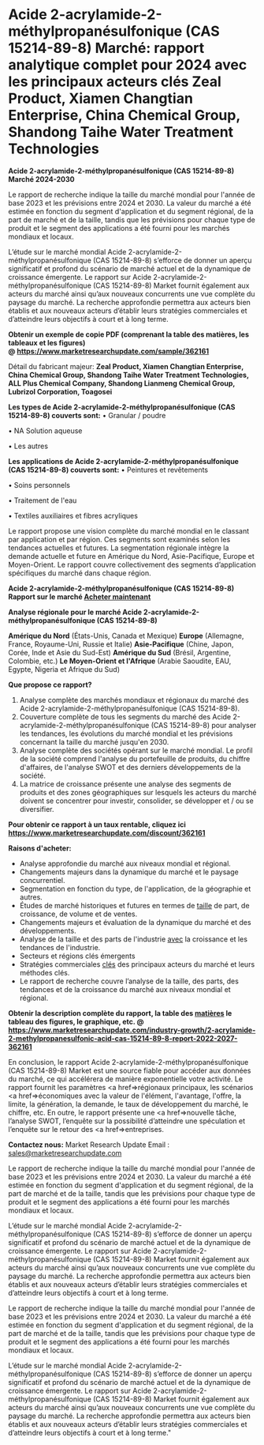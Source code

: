 # Acide 2-acrylamide-2-méthylpropanésulfonique (CAS 15214-89-8) Marché: rapport analytique complet pour 2024 avec les principaux acteurs clés Zeal Product, Xiamen Changtian Enterprise, China Chemical Group, Shandong Taihe Water Treatment Technologies

<strong>Acide 2-acrylamide-2-méthylpropanésulfonique (CAS 15214-89-8) Marché 2024-2030</strong>

Le rapport de recherche indique la taille du marché mondial pour l'année de base 2023 et les prévisions entre 2024 et 2030. La valeur du marché a été estimée en fonction du segment d'application et du segment régional, de la part de marché et de la taille, tandis que les prévisions pour chaque type de produit et le segment des applications a été fourni pour les marchés mondiaux et locaux.

L’étude sur le marché mondial Acide 2-acrylamide-2-méthylpropanésulfonique (CAS 15214-89-8) s’efforce de donner un aperçu significatif et profond du scénario de marché actuel et de la dynamique de croissance émergente. Le rapport sur Acide 2-acrylamide-2-méthylpropanésulfonique (CAS 15214-89-8) Market fournit également aux acteurs du marché ainsi qu’aux nouveaux concurrents une vue complète du paysage du marché. La recherche approfondie permettra aux acteurs bien établis et aux nouveaux acteurs d’établir leurs stratégies commerciales et d’atteindre leurs objectifs à court et à long terme.

<strong><b>Obtenir un exemple de copie PDF (comprenant la table des matières, les tableaux et les figures) @ </b></strong><strong><a href=http://www.marketresearchupdate.com/sample/362161>https://www.marketresearchupdate.com/sample/362161</a></strong></u></a></strong>

Détail du fabricant majeur:
<strong>Zeal Product, Xiamen Changtian Enterprise, China Chemical Group, Shandong Taihe Water Treatment Technologies, ALL Plus Chemical Company, Shandong Lianmeng Chemical Group, Lubrizol Corporation, Toagosei</strong>

<strong>Les types de Acide 2-acrylamide-2-méthylpropanésulfonique (CAS 15214-89-8) couverts sont:</strong>
• Granular / poudre

• NA Solution aqueuse

• Les autres

<strong>Les applications de Acide 2-acrylamide-2-méthylpropanésulfonique (CAS 15214-89-8) couverts sont:</strong>
• Peintures et revêtements

• Soins personnels

• Traitement de l'eau

• Textiles auxiliaires et fibres acryliques

Le rapport propose une vision complète du marché mondial en le classant par application et par région. Ces segments sont examinés selon les tendances actuelles et futures. La segmentation régionale intègre la demande actuelle et future en Amérique du Nord, Asie-Pacifique, Europe et Moyen-Orient. Le rapport couvre collectivement des segments d’application spécifiques du marché dans chaque région.

<strong>Acide 2-acrylamide-2-méthylpropanésulfonique (CAS 15214-89-8) Rapport sur le marché <a href=https://www.marketresearchupdate.com/buynow/362161> Acheter maintenant </a></strong></a></strong>

<strong>Analyse régionale pour le marché Acide 2-acrylamide-2-méthylpropanésulfonique (CAS 15214-89-8)</strong>

<strong>Amérique du Nord</strong> (États-Unis, Canada et Mexique)
<strong>Europe</strong> (Allemagne, France, Royaume-Uni, Russie et Italie)
<strong>Asie-Pacifique</strong> (Chine, Japon, Corée, Inde et Asie du Sud-Est)
<strong>Amérique du Sud</strong> (Brésil, Argentine, Colombie, etc.)
<strong>Le Moyen-Orient et l'Afrique</strong> (Arabie Saoudite, EAU, Egypte, Nigeria et Afrique du Sud)

<strong>Que propose ce rapport?</strong>

1) Analyse complète des marchés mondiaux et régionaux du marché des Acide 2-acrylamide-2-méthylpropanésulfonique (CAS 15214-89-8).
2) Couverture complète de tous les segments du marché des Acide 2-acrylamide-2-méthylpropanésulfonique (CAS 15214-89-8) pour analyser les tendances, les évolutions du marché mondial et les prévisions concernant la taille du marché jusqu'en 2030.
3) Analyse complète des sociétés opérant sur le marché mondial. Le profil de la société comprend l'analyse du portefeuille de produits, du chiffre d'affaires, de l'analyse SWOT et des derniers développements de la société.
4) La matrice de croissance présente une analyse des segments de produits et des zones géographiques sur lesquels les acteurs du marché doivent se concentrer pour investir, consolider, se développer et / ou se diversifier.

<strong>Pour obtenir ce rapport à un taux rentable, cliquez ici</strong>
<strong><a href=https://www.marketresearchupdate.com/discount/362161>https://www.marketresearchupdate.com/discount/362161</a></strong></b></u></strong></a>

<strong>Raisons d'acheter:</strong>
<ul>
  <li>Analyse approfondie du marché aux niveaux mondial et régional.</li>
  <li>Changements majeurs dans la dynamique du marché et le paysage concurrentiel.</li>
  <li>Segmentation en fonction du type, de l'application, de la géographie et autres.</li>
  <li>Études de marché historiques et futures en termes de <a href=>taille</a> de part, de croissance, de volume et de ventes.</li>
  <li>Changements majeurs et évaluation de la dynamique du marché et des développements.</li>
  <li>Analyse de la taille et des parts de l'industrie <a href=>avec</a> la croissance et les tendances de l'industrie.</li>
  <li>Secteurs et régions clés émergents</li>
  <li>Stratégies commerciales <a href=>clés</a> des principaux acteurs du marché et leurs méthodes clés.</li>
  <li>Le rapport de recherche couvre l’analyse de la taille, des parts, des tendances et de la croissance du marché aux niveaux mondial et régional.</li>
</ul>
<strong><b>Obtenir la description complète du rapport, la table des <a href=>matières</a> le tableau des figures, le graphique, etc. @ </b></strong> <strong><a href=https://www.marketresearchupdate.com/industry-growth/2-acrylamide-2-methylpropanesulfonic-acid-cas-15214-89-8-report-2022-2027-362161>https://www.marketresearchupdate.com/industry-growth/2-acrylamide-2-methylpropanesulfonic-acid-cas-15214-89-8-report-2022-2027-362161</a></strong></a></strong>

En conclusion, le rapport Acide 2-acrylamide-2-méthylpropanésulfonique (CAS 15214-89-8) Market est une source fiable pour accéder aux données du marché, ce qui accélérera de manière exponentielle votre activité. Le rapport fournit les paramètres <a href=>régionaux</a> principaux, les scénarios <a href=>économiques</a> avec la valeur de l'élément, l'avantage, l'offre, la limite, la génération, la demande, le taux de développement du marché, le chiffre, etc. En outre, le rapport présente une <a href=>nouvelle</a> tâche, l’analyse SWOT, l’enquête sur la possibilité d’atteindre une spéculation et l’enquête sur le retour des <a href=>entreprises.</a>

<strong>Contactez nous:</strong>
Market Research Update
Email : sales@marketresearchupdate.com

Le rapport de recherche indique la taille du marché mondial pour l'année de base 2023 et les prévisions entre 2024 et 2030. La valeur du marché a été estimée en fonction du segment d'application et du segment régional, de la part de marché et de la taille, tandis que les prévisions pour chaque type de produit et le segment des applications a été fourni pour les marchés mondiaux et locaux.

L’étude sur le marché mondial Acide 2-acrylamide-2-méthylpropanésulfonique (CAS 15214-89-8) s’efforce de donner un aperçu significatif et profond du scénario de marché actuel et de la dynamique de croissance émergente. Le rapport sur Acide 2-acrylamide-2-méthylpropanésulfonique (CAS 15214-89-8) Market fournit également aux acteurs du marché ainsi qu’aux nouveaux concurrents une vue complète du paysage du marché. La recherche approfondie permettra aux acteurs bien établis et aux nouveaux acteurs d’établir leurs stratégies commerciales et d’atteindre leurs objectifs à court et à long terme.

Le rapport de recherche indique la taille du marché mondial pour l'année de base 2023 et les prévisions entre 2024 et 2030. La valeur du marché a été estimée en fonction du segment d'application et du segment régional, de la part de marché et de la taille, tandis que les prévisions pour chaque type de produit et le segment des applications a été fourni pour les marchés mondiaux et locaux.

L’étude sur le marché mondial Acide 2-acrylamide-2-méthylpropanésulfonique (CAS 15214-89-8) s’efforce de donner un aperçu significatif et profond du scénario de marché actuel et de la dynamique de croissance émergente. Le rapport sur Acide 2-acrylamide-2-méthylpropanésulfonique (CAS 15214-89-8) Market fournit également aux acteurs du marché ainsi qu’aux nouveaux concurrents une vue complète du paysage du marché. La recherche approfondie permettra aux acteurs bien établis et aux nouveaux acteurs d’établir leurs stratégies commerciales et d’atteindre leurs objectifs à court et à long terme."
